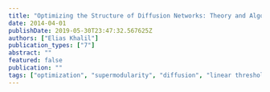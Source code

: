 ```yaml
---
title: "Optimizing the Structure of Diffusion Networks: Theory and Algorithms"
date: 2014-04-01
publishDate: 2019-05-30T23:47:32.567625Z
authors: ["Elias Khalil"]
publication_types: ["7"]
abstract: ""
featured: false
publication: ""
tags: ["optimization", "supermodularity", "diffusion", "linear threshold model"]
---
```


